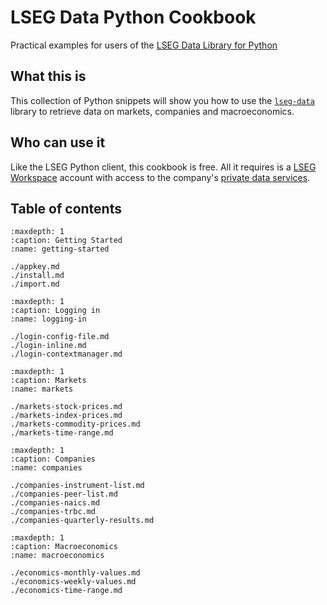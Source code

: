 # LSEG Data Python Cookbook

Practical examples for users of the [LSEG Data Library for Python](https://pypi.org/project/lseg-data/)

## What this is

This collection of Python snippets will show you how to use the [`lseg-data`](https://pypi.org/project/lseg-data/) library to retrieve data on markets, companies and macroeconomics.

## Who can use it

Like the LSEG Python client, this cookbook is free. All it requires is a [LSEG Workspace](https://www.lseg.com/en/data-analytics/products/workspace) account with access to the company's [private data services](https://developers.lseg.com).

## Table of contents

```{toctree}
:maxdepth: 1
:caption: Getting Started
:name: getting-started

./appkey.md
./install.md
./import.md
```

```{toctree}
:maxdepth: 1
:caption: Logging in
:name: logging-in

./login-config-file.md
./login-inline.md
./login-contextmanager.md
```

```{toctree}
:maxdepth: 1
:caption: Markets
:name: markets

./markets-stock-prices.md
./markets-index-prices.md
./markets-commodity-prices.md
./markets-time-range.md
```

```{toctree}
:maxdepth: 1
:caption: Companies
:name: companies

./companies-instrument-list.md
./companies-peer-list.md
./companies-naics.md
./companies-trbc.md
./companies-quarterly-results.md
```

```{toctree}
:maxdepth: 1
:caption: Macroeconomics
:name: macroeconomics

./economics-monthly-values.md
./economics-weekly-values.md
./economics-time-range.md
```
